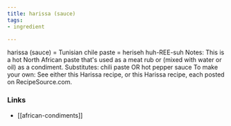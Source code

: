 ```yaml
---
title: harissa (sauce)
tags:
- ingredient

---
```

harissa (sauce) = Tunisian chile paste = heriseh huh-REE-suh Notes: This is a hot North African paste that's used as a meat rub or (mixed with water or oil) as a condiment. Substitutes: chili paste OR hot pepper sauce To make your own: See either this Harissa recipe, or this Harissa recipe, each posted on RecipeSource.com.

### Links

* [[african-condiments]]
